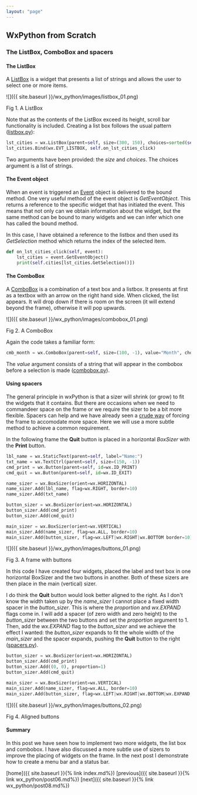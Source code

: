 ```yaml
---
layout: "page"
---
```

## WxPython from Scratch
### The ListBox, ComboBox and spacers

#### The ListBox

A [ListBox](https://wxpython.org/Phoenix/docs/html/wx.ListBox.html) is a
widget that presents a list of strings and allows the user to select one
or more items.

![]({{ site.baseurl }}/wx_python/images/listbox_01.png)

Fig 1. A ListBox

Note that as the contents of the ListBox exceed its height, scroll bar
functionality is included. Creating a list box follows the usual pattern
([listbox.py](snippets/listbox.py)):

``` python
lst_cities = wx.ListBox(parent=self, size=(300, 150), choices=sorted(self.cities))
lst_cities.Bind(wx.EVT_LISTBOX, self.on_lst_cities_click)
```

Two arguments have been provided: the *size* and *choices*. The choices
argument is a list of strings.

#### The Event object

When an event is triggered an
[Event](https://wxpython.org/Phoenix/docs/html/wx.Event.html) object is
delivered to the bound method. One very useful method of the event
object is *GetEventObject*. This returns a reference to the specific
widget that has initiated the event. This means that not only can we
obtain information about the widget, but the same method can be bound to
many widgets and we can infer which one has called the bound method.

In this case, I have obtained a reference to the listbox and then used
its *GetSelection* method which returns the index of the selected item.

``` python
def on_lst_cities_click(self, event):
    lst_cities = event.GetEventObject()
    print(self.cities[lst_cities.GetSelection()])
```

#### The ComboBox

A [ComboBox](https://wxpython.org/Phoenix/docs/html/wx.ComboBox.html) is
a combination of a text box and a listbox. It presents at first as a
textbox with an arrow on the right hand side. When clicked, the list
appears. It will drop down if there is room on the screen (it will
extend beyond the frame), otherwise it will pop upwards.

![]({{ site.baseurl }}/wx_python/images/combobox_01.png)

Fig 2. A ComboBox

Again the code takes a familiar form:

``` python
cmb_month = wx.ComboBox(parent=self, size=(100, -1), value="Month", choices=self.months)
```

The *value* argument consists of a string that will appear in the
combobox before a selection is made
([combobox.py](snippets/combobox.py)).

#### Using spacers

The general principle in wxPython is that a sizer will shrink (or grow)
to fit the widgets that it contains. But there are occasions when we
need to commandeer space on the frame or we require the sizer to be a
bit more flexible. Spacers can help and we have already seen a [crude
way](post04.html#spacers) of forcing the frame to accomodate more space.
Here we will use a more subtle method to achieve a common requirement.

In the following frame the **Quit** button is placed in a horizontal
*BoxSizer* with the **Print** button.

``` python
lbl_name = wx.StaticText(parent=self, label="Name:")
txt_name = wx.TextCtrl(parent=self, size=(150, -1))
cmd_print = wx.Button(parent=self, id=wx.ID_PRINT)
cmd_quit = wx.Button(parent=self, id=wx.ID_EXIT)

name_sizer = wx.BoxSizer(orient=wx.HORIZONTAL)
name_sizer.Add(lbl_name, flag=wx.RIGHT, border=10)
name_sizer.Add(txt_name)

button_sizer = wx.BoxSizer(orient=wx.HORIZONTAL)
button_sizer.Add(cmd_print)
button_sizer.Add(cmd_quit)

main_sizer = wx.BoxSizer(orient=wx.VERTICAL)
main_sizer.Add(name_sizer, flag=wx.ALL, border=10)
main_sizer.Add(button_sizer, flag=wx.LEFT|wx.RIGHT|wx.BOTTOM border=10)
```

![]({{ site.baseurl }}/wx_python/images/buttons_01.png)

Fig 3. A frame with buttons

In this code I have created four widgets, placed the label and text box
in one horizontal BoxSizer and the two buttons in another. Both of these
sizers are then place in the main (vertical) sizer.

I do think the **Quit** button would look better aligned to the right.
As I don't know the width taken up by the *name\_sizer* I cannot place a
fixed width spacer in the *button\_sizer*. This is where the
*proportion* and *wx.EXPAND* flags come in. I will add a spacer (of zero
width and zero height) to the *button\_sizer* between the two buttons
and set the *proportion* argument to 1. Then, add the *wx.EXPAND* flag
to the *button\_sizer* and we achieve the effect I wanted: the
*button\_sizer* expands to fit the whole width of the *main\_sizer* and
the spacer expands, pushing the **Quit** button to the right
([spacers.py](snippets/spacers.py)).

``` python
button_sizer = wx.BoxSizer(orient=wx.HORIZONTAL)
button_sizer.Add(cmd_print)
button_sizer.Add((0, 0), proportion=1)
button_sizer.Add(cmd_quit)

main_sizer = wx.BoxSizer(orient=wx.VERTICAL)
main_sizer.Add(name_sizer, flag=wx.ALL, border=10)
main_sizer.Add(button_sizer, flag=wx.LEFT|wx.RIGHT|wx.BOTTOM|wx.EXPAND, border=10)
```

![]({{ site.baseurl }}/wx_python/images/buttons_02.png)

Fig 4. Aligned buttons

#### Summary

In this post we have seen how to implement two more widgets, the list
box and combobox. I have also discussed a more subtle use of sizers to
improve the placing of widgets on the frame. In the next post I
demonstrate how to create a menu bar and a status bar.

[home]({{ site.baseurl }}{% link index.md%}) [previous]({{ site.baseurl }}{% link wx_python/post06.md%}) [next]({{ site.baseurl }}{% link wx_python/post08.md%})